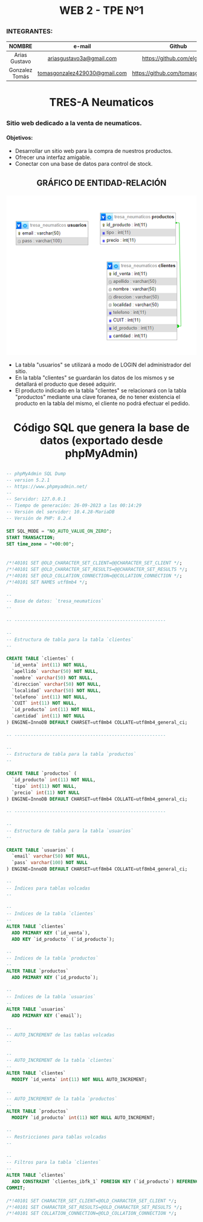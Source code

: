 # <p align=center> WEB 2 - TPE Nº1
### INTEGRANTES:


| NOMBRE  | e-mail  | Github |
| :------------: |:---------------:| :-------------------: |
| Arias Gustavo      | ariasgustavo3a@gmail.com | https://github.com/elgusty3a |
| Gonzalez Tomás     | tomasgonzalez429030@gmail.com | https://github.com/tomasgonzalez24 |

#
# <p align=center> TRES-A Neumaticos
### Sitio web dedicado a la venta de neumaticos.
#### Objetivos:
  - Desarrollar un sitio web para la compra de nuestros productos.
  - Ofrecer una interfaz amigable.
  - Conectar con una base de datos para control de stock.

##
## <p align=center> GRÁFICO DE ENTIDAD-RELACIÓN
<p align=center>
<img src="WEB2-TPE-1raP/BDs/estructura BD.png" alt="logo-exactas">

- La tabla "usuarios" se utilizará a modo de LOGIN del administrador del sitio.
- En la tabla "clientes" se guardarán los datos de los mismos y se detallará el producto que deseé adquirir.
- El producto indicado en la tabla "clientes" se relacionará con la tabla "productos" mediante una clave foranea, de no tener existencia el producto en la tabla del mismo, el cliente no podrá efectuar el pedido.

#
# <p align=center>Código SQL que genera la base de datos (exportado desde phpMyAdmin)
```SQL 
-- phpMyAdmin SQL Dump
-- version 5.2.1
-- https://www.phpmyadmin.net/
--
-- Servidor: 127.0.0.1
-- Tiempo de generación: 26-09-2023 a las 00:14:29
-- Versión del servidor: 10.4.28-MariaDB
-- Versión de PHP: 8.2.4

SET SQL_MODE = "NO_AUTO_VALUE_ON_ZERO";
START TRANSACTION;
SET time_zone = "+00:00";


/*!40101 SET @OLD_CHARACTER_SET_CLIENT=@@CHARACTER_SET_CLIENT */;
/*!40101 SET @OLD_CHARACTER_SET_RESULTS=@@CHARACTER_SET_RESULTS */;
/*!40101 SET @OLD_COLLATION_CONNECTION=@@COLLATION_CONNECTION */;
/*!40101 SET NAMES utf8mb4 */;

--
-- Base de datos: `tresa_neumaticos`
--

-- --------------------------------------------------------

--
-- Estructura de tabla para la tabla `clientes`
--

CREATE TABLE `clientes` (
  `id_venta` int(11) NOT NULL,
  `apellido` varchar(50) NOT NULL,
  `nombre` varchar(50) NOT NULL,
  `direccion` varchar(50) NOT NULL,
  `localidad` varchar(50) NOT NULL,
  `telefono` int(11) NOT NULL,
  `CUIT` int(11) NOT NULL,
  `id_producto` int(11) NOT NULL,
  `cantidad` int(11) NOT NULL
) ENGINE=InnoDB DEFAULT CHARSET=utf8mb4 COLLATE=utf8mb4_general_ci;

-- --------------------------------------------------------

--
-- Estructura de tabla para la tabla `productos`
--

CREATE TABLE `productos` (
  `id_producto` int(11) NOT NULL,
  `tipo` int(11) NOT NULL,
  `precio` int(11) NOT NULL
) ENGINE=InnoDB DEFAULT CHARSET=utf8mb4 COLLATE=utf8mb4_general_ci;

-- --------------------------------------------------------

--
-- Estructura de tabla para la tabla `usuarios`
--

CREATE TABLE `usuarios` (
  `email` varchar(50) NOT NULL,
  `pass` varchar(100) NOT NULL
) ENGINE=InnoDB DEFAULT CHARSET=utf8mb4 COLLATE=utf8mb4_general_ci;

--
-- Índices para tablas volcadas
--

--
-- Indices de la tabla `clientes`
--
ALTER TABLE `clientes`
  ADD PRIMARY KEY (`id_venta`),
  ADD KEY `id_producto` (`id_producto`);

--
-- Indices de la tabla `productos`
--
ALTER TABLE `productos`
  ADD PRIMARY KEY (`id_producto`);

--
-- Indices de la tabla `usuarios`
--
ALTER TABLE `usuarios`
  ADD PRIMARY KEY (`email`);

--
-- AUTO_INCREMENT de las tablas volcadas
--

--
-- AUTO_INCREMENT de la tabla `clientes`
--
ALTER TABLE `clientes`
  MODIFY `id_venta` int(11) NOT NULL AUTO_INCREMENT;

--
-- AUTO_INCREMENT de la tabla `productos`
--
ALTER TABLE `productos`
  MODIFY `id_producto` int(11) NOT NULL AUTO_INCREMENT;

--
-- Restricciones para tablas volcadas
--

--
-- Filtros para la tabla `clientes`
--
ALTER TABLE `clientes`
  ADD CONSTRAINT `clientes_ibfk_1` FOREIGN KEY (`id_producto`) REFERENCES `productos` (`id_producto`) ON UPDATE CASCADE;
COMMIT;

/*!40101 SET CHARACTER_SET_CLIENT=@OLD_CHARACTER_SET_CLIENT */;
/*!40101 SET CHARACTER_SET_RESULTS=@OLD_CHARACTER_SET_RESULTS */;
/*!40101 SET COLLATION_CONNECTION=@OLD_COLLATION_CONNECTION */;
```

